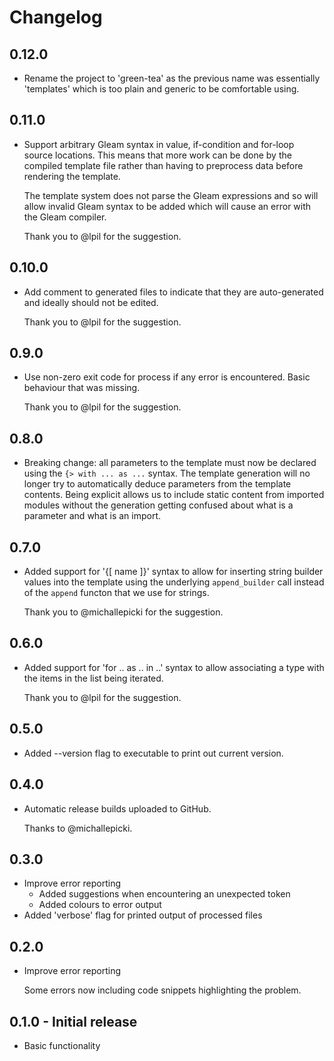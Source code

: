 # Changelog

## 0.12.0

- Rename the project to 'green-tea' as the previous name was essentially 'templates' which is too
  plain and generic to be comfortable using.

## 0.11.0

- Support arbitrary Gleam syntax in value, if-condition and for-loop source locations. This means
  that more work can be done by the compiled template file rather than having to preprocess data
  before rendering the template.

  The template system does not parse the Gleam expressions and so will allow invalid Gleam syntax to
  be added which will cause an error with the Gleam compiler. 

  Thank you to @lpil for the suggestion.

## 0.10.0

- Add comment to generated files to indicate that they are auto-generated and ideally should not be
  edited.

  Thank you to @lpil for the suggestion.

## 0.9.0

- Use non-zero exit code for process if any error is encountered. Basic behaviour that was missing.

  Thank you to @lpil for the suggestion.

## 0.8.0

- Breaking change: all parameters to the template must now be declared using the `{> with ... as
  ...` syntax. The template generation will no longer try to automatically deduce parameters from
  the template contents. Being explicit allows us to include static content from imported modules
  without the generation getting confused about what is a parameter and what is an import.

## 0.7.0

- Added support for '{[ name ]}' syntax to allow for inserting string builder values into the
  template using the underlying `append_builder` call instead of the `append` functon that we use
  for strings.

  Thank you to @michallepicki for the suggestion.

## 0.6.0

- Added support for 'for .. as .. in ..' syntax to allow associating a type with the items in the
  list being iterated.

  Thank you to @lpil for the suggestion.

## 0.5.0

- Added --version flag to executable to print out current version.

## 0.4.0

- Automatic release builds uploaded to GitHub.

  Thanks to @michallepicki.

## 0.3.0

- Improve error reporting
  - Added suggestions when encountering an unexpected token
  - Added colours to error output
- Added 'verbose' flag for printed output of processed files

## 0.2.0

- Improve error reporting

  Some errors now including code snippets highlighting the problem.

## 0.1.0 - Initial release

- Basic functionality

